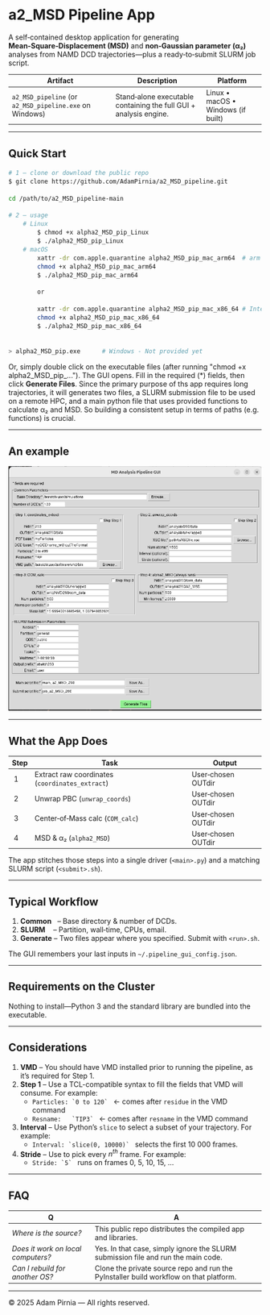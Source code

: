 # a2\_MSD Pipeline App

A self‑contained desktop application for generating **Mean‑Square‑Displacement (MSD)** and **non‑Gaussian parameter (α₂)** analyses from NAMD DCD trajectories—plus a ready‑to‑submit SLURM job script.

| Artifact                                                | Description                                                       | Platform                           |
| ------------------------------------------------------- | ----------------------------------------------------------------- | ---------------------------------- |
| `a2_MSD_pipeline` (or `a2_MSD_pipeline.exe` on Windows) | Stand‑alone executable containing the full GUI + analysis engine. | Linux • macOS • Windows (if built) |

---

## Quick Start

```bash
# 1 – clone or download the public repo
$ git clone https://github.com/AdamPirnia/a2_MSD_pipeline.git

cd /path/to/a2_MSD_pipeline-main

# 2 – usage
    # Linux
        $ chmod +x alpha2_MSD_pip_Linux
        $ ./alpha2_MSD_pip_Linux
    # macOS 
        xattr -dr com.apple.quarantine alpha2_MSD_pip_mac_arm64  # arm CPUs
        chmod +x alpha2_MSD_pip_mac_arm64 
        $ ./alpha2_MSD_pip_mac_arm64 

        or

        xattr -dr com.apple.quarantine alpha2_MSD_pip_mac_x86_64 # Intel CPUs
        chmod +x alpha2_MSD_pip_mac_x86_64
        $ ./alpha2_MSD_pip_mac_x86_64
           

> alpha2_MSD_pip.exe      # Windows - Not provided yet
```

Or, simply double click on the executable files (after running "chmod +x alpha2_MSD_pip_..."). 
The GUI opens. Fill in the required (\*) fields, then click **Generate Files**.
Since the primary purpose of ths app requires long trajectories, it will generates two files, a SLURM submission file to be used on a remote HPC, and a main python file that uses provided functions to calculate α₂ and MSD. So building a consistent setup in terms of paths (e.g. functions) is crucial.

---

## An example

![An example](example.png)

---

## What the App Does

| Step | Task                                            | Output             |
| ---- | ----------------------------------------------- | ------------------ |
|  1   | Extract raw coordinates (`coordinates_extract`) | User‑chosen OUTdir |
|  2   | Unwrap PBC (`unwrap_coords`)                    | User‑chosen OUTdir |
|  3   | Center‑of‑Mass calc (`COM_calc`)                | User‑chosen OUTdir |
|  4   | MSD & α₂ (`alpha2_MSD`)                         | User‑chosen OUTdir |

The app stitches those steps into a single driver (`<main>.py`) and a matching SLURM script (`<submit>.sh`).

---

## Typical Workflow

1. **Common**   – Base directory & number of DCDs.
2. **SLURM**    – Partition, wall‑time, CPUs, email.
3. **Generate** – Two files appear where you specified.  Submit with `<run>.sh`.

The GUI remembers your last inputs in `~/.pipeline_gui_config.json`.

---

## Requirements on the Cluster

Nothing to install—Python 3 and the standard library are bundled into the executable.

---

## Considerations

1. **VMD** – You should have VMD installed prior to running the pipeline, as it’s required for Step 1.
2. **Step 1** – Use a TCL-compatible syntax to fill the fields that VMD will consume. For example:
   - ``Particles: `0 to 120` ``  ← comes after `residue` in the VMD command  
   - ``Resname:   `TIP3` ``      ← comes after `resname` in the VMD command  
3. **Interval** – Use Python’s `slice` to select a subset of your trajectory. For example:  
   - ``Interval: `slice(0, 10000)` `` selects the first 10 000 frames.
4. **Stride** – Use to pick every _n<sup>th</sup>_ frame. For example:  
   - ``Stride: `5` `` runs on frames 0, 5, 10, 15, …  


---

## FAQ

|  Q                                 |  A                                                                                     |
| ---------------------------------- | -------------------------------------------------------------------------------------- |
| *Where is the source?*             | This public repo distributes the compiled app and libraries.                           |
| *Does it work on local computers?* | Yes. In that case, simply ignore the SLURM submission file and run the main code.      |
| *Can I rebuild for another OS?*    | Clone the private source repo and run the PyInstaller build workflow on that platform. |

---

© 2025 Adam Pirnia — All rights reserved.

